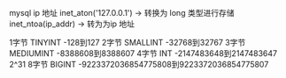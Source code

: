 
mysql ip 地址
inet_aton('127.0.0.1') -> 转换为 long 类型进行存储
inet_ntoa(ip_addr)     -> 转为为ip 地址

1字节 TINYINT         -128到127
2字节 SMALLINT        -32768到32767
3字节 MEDIUMINT       -8388608到8388607
4字节 INT             -2147483648到2147483647  2^31
8字节 BIGINT          -9223372036854775808到9223372036854775807




